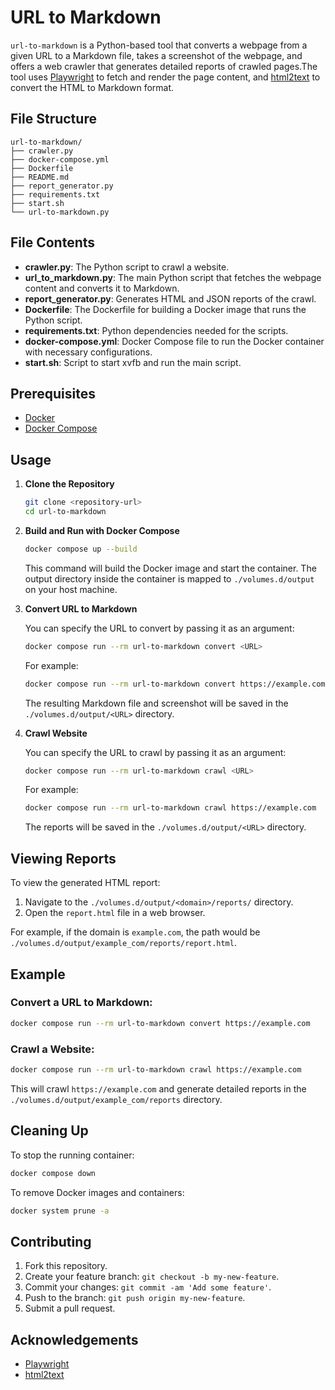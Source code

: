# URL to Markdown

`url-to-markdown` is a Python-based tool that converts a webpage from a given URL to a Markdown file, takes a screenshot of the webpage, and offers a web crawler that generates detailed reports of crawled pages.The tool uses [Playwright](https://playwright.dev/) to fetch and render the page content, and [html2text](https://github.com/Alir3z4/html2text) to convert the HTML to Markdown format.

## File Structure

```
url-to-markdown/
├── crawler.py
├── docker-compose.yml
├── Dockerfile
├── README.md
├── report_generator.py
├── requirements.txt
├── start.sh
└── url-to-markdown.py
```

## File Contents

- **crawler.py**: The Python script to crawl a website.
- **url_to_markdown.py**: The main Python script that fetches the webpage content and converts it to Markdown.
- **report_generator.py**: Generates HTML and JSON reports of the crawl.
- **Dockerfile**: The Dockerfile for building a Docker image that runs the Python script.
- **requirements.txt**: Python dependencies needed for the scripts.
- **docker-compose.yml**: Docker Compose file to run the Docker container with necessary configurations.
- **start.sh**: Script to start xvfb and run the main script.

## Prerequisites

- [Docker](https://www.docker.com/get-started)
- [Docker Compose](https://docs.docker.com/compose/)

## Usage

1. **Clone the Repository**

   ```sh
   git clone <repository-url>
   cd url-to-markdown
   ```

2. **Build and Run with Docker Compose**

   ```sh
   docker compose up --build
   ```

   This command will build the Docker image and start the container. The output directory inside the container is mapped to `./volumes.d/output` on your host machine.

3. **Convert URL to Markdown**

   You can specify the URL to convert by passing it as an argument:

   ```sh
   docker compose run --rm url-to-markdown convert <URL>
   ```

   For example:

   ```sh
   docker compose run --rm url-to-markdown convert https://example.com
   ```

   The resulting Markdown file and screenshot will be saved in the `./volumes.d/output/<URL>` directory.

4. **Crawl Website**

   You can specify the URL to crawl by passing it as an argument:

   ```sh
   docker compose run --rm url-to-markdown crawl <URL>
   ```

   For example:

   ```sh
   docker compose run --rm url-to-markdown crawl https://example.com
   ```

   The reports will be saved in the `./volumes.d/output/<URL>` directory.

## Viewing Reports

To view the generated HTML report:

1. Navigate to the `./volumes.d/output/<domain>/reports/` directory.
2. Open the `report.html` file in a web browser.

For example, if the domain is `example.com`, the path would be `./volumes.d/output/example_com/reports/report.html`.

## Example

### Convert a URL to Markdown:

```sh
docker compose run --rm url-to-markdown convert https://example.com
```

### Crawl a Website:

```sh
docker compose run --rm url-to-markdown crawl https://example.com
```

This will crawl `https://example.com` and generate detailed reports in the `./volumes.d/output/example_com/reports` directory.

## Cleaning Up

To stop the running container:

```sh
docker compose down
```

To remove Docker images and containers:

```sh
docker system prune -a
```

## Contributing

1. Fork this repository.
2. Create your feature branch: `git checkout -b my-new-feature`.
3. Commit your changes: `git commit -am 'Add some feature'`.
4. Push to the branch: `git push origin my-new-feature`.
5. Submit a pull request.

## Acknowledgements

- [Playwright](https://playwright.dev/)
- [html2text](https://github.com/Alir3z4/html2text)
